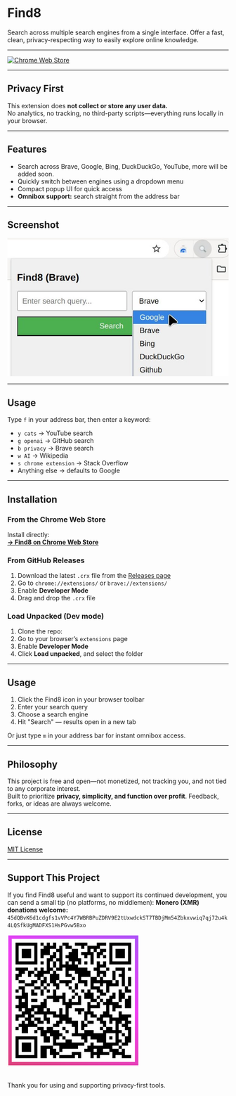 # Find8
Search across multiple search engines from a single interface. Offer a fast, clean, privacy-respecting way to easily explore online knowledge.

---
[![Chrome Web Store](https://img.shields.io/chrome-web-store/v/podlebodapccbabemoihfnpfhebfoogf?label=Install%20from%20Chrome%20Web%20Store)](https://chromewebstore.google.com/detail/find8/podlebodapccbabemoihfnpfhebfoogf)

---

## Privacy First
This extension does **not collect or store any user data.**  
No analytics, no tracking, no third-party scripts—everything runs locally in your browser.

---

## Features
- Search across Brave, Google, Bing, DuckDuckGo, YouTube, more will be added soon.
- Quickly switch between engines using a dropdown menu
- Compact popup UI for quick access
- **Omnibox support:** search straight from the address bar

---

## Screenshot

![Find8 Popup UI](./fin8_sc1.jpg)

---

## Usage

Type `f` in your address bar, then enter a keyword:

- `y cats` → YouTube search
- `g openai` → GitHub search
- `b privacy` → Brave search
- `w AI` → Wikipedia
- `s chrome extension` → Stack Overflow
- Anything else → defaults to Google

---

## Installation

### From the Chrome Web Store
Install directly:  
[**→ Find8 on Chrome Web Store**](https://chromewebstore.google.com/detail/find8/podlebodapccbabemoihfnpfhebfoogf?authuser=0&hl=en&pli=1)

### From GitHub Releases
1. Download the latest `.crx` file from the [Releases page](https://github.com/appcod8/find8/releases)
2. Go to `chrome://extensions/` or `brave://extensions/`
3. Enable **Developer Mode**
4. Drag and drop the `.crx` file

### Load Unpacked (Dev mode)
1. Clone the repo:
2. Go to your browser’s `extensions` page
3. Enable **Developer Mode**
4. Click **Load unpacked**, and select the folder

---

## Usage

1. Click the Find8 icon in your browser toolbar
2. Enter your search query
3. Choose a search engine
4. Hit "Search" — results open in a new tab

Or just type `m` in your address bar for instant omnibox access.

---

## Philosophy

This project is free and open—not monetized, not tracking you, and not tied to any corporate interest.  
Built to prioritize **privacy, simplicity, and function over profit**. Feedback, forks, or ideas are always welcome.

---

## License

[MIT License](https://mit-license.org/)

---

## Support This Project

If you find Find8 useful and want to support its continued development, you can send a small tip (no platforms, no middlemen):
**Monero (XMR) donations welcome:** `45dQBvK6d1cdgfs1vVPc4Y7WBRBPuZDRV9E2tUxwdckST7TBDjMm54Zbkxvwiq7qj72u4k4LQSfkUgMADFXS1HsPGvw5Bxo`

![Monero QR](./monero_qr_optimized.png)

<br>
Thank you for using and supporting privacy-first tools.


